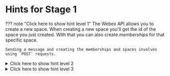 # Hints for Stage 1

??? note "Click here to show hint level 1"
    The Webex API allows you to create a new space. When creating a new space you'll get the id of the space you just created. With that you can also create *memberships* for that specific space.

    Sending a message and creating the memberships and spaces involves using `POST` requests.

<details>
  <summary>Click here to show hint level 2</summary>
  
  You can use the following endpoints:

  * `POST /rooms` to create a space/room
  * `POST /memberships` to create a membership in a space
  * `POST /messages` to send a message

  You may also want to have a look into the `verify.py` script to check how to authenticate requests.

  The developer documentation on [developer.webex.com](https://developer.webex.com) is a great resource!
</details>

<details>
  <summary>Click here to show hint level 3</summary>
  
  For hint level 3 please contact your proctor.
</details>